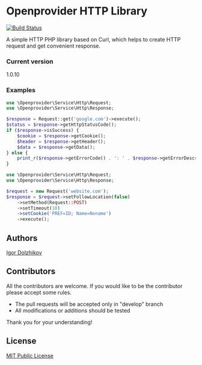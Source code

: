 Openprovider HTTP Library
=========================

[![Build Status](https://travis-ci.org/openprovider/http.png?branch=master)](https://travis-ci.org/openprovider/http)

A simple HTTP PHP library based on Curl, which helps to create HTTP request and get convenient response.

### Current version

1.0.10

### Examples

```php
use \Openprovider\Service\Http\Request;
use \Openprovider\Service\Http\Response;

$response = Request::get('google.com')->execute();
$status = $response->getHttpStatusCode();
if ($response->isSuccess) {
    $cookie = $response->getCookie();
    $header = $response->getHeader();
    $data = $response->getData();
} else {
    print_r($response->getErrorCode() . ': ' . $response->getErrorDescription());
}
```

```php
use \Openprovider\Service\Http\Request;
use \Openprovider\Service\Http\Response;

$request = new Request('website.com');
$response = $request->setFollowLocation(false)
    ->setMethod(Request::POST)
    ->setTimeout(10)
    ->setCookie('PREF=ID; Name=Noname')
    ->execute();
```

## Authors

[Igor Dolzhikov](https://github.com/takama)

## Contributors

All the contributors are welcome. If you would like to be the contributor please accept some rules.
- The pull requests will be accepted only in "develop" branch
- All modifications or additions should be tested

Thank you for your understanding!

## License

[MIT Public License](https://github.com/openprovider/http/blob/master/LICENSE)
